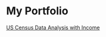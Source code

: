 # My Portfolio

[US Census Data Analysis with Income](https://github.com/chriskh93/my-portfolio/tree/main/US%20Census%20Data%20Analysis) 
